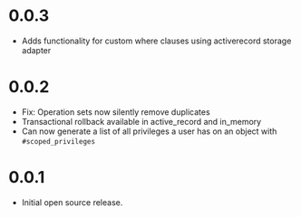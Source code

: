 # 0.0.3

* Adds functionality for custom where clauses using activerecord storage adapter

# 0.0.2

* Fix: Operation sets now silently remove duplicates
* Transactional rollback available in active_record and in_memory
* Can now generate a list of all privileges a user has on an object with `#scoped_privileges`

# 0.0.1

* Initial open source release.
